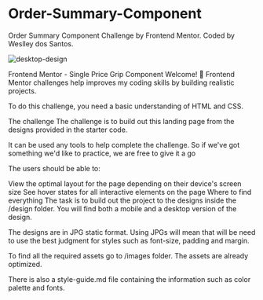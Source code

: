 # Order-Summary-Component
Order Summary Component Challenge by Frontend Mentor. Coded by Weslley dos Santos.

![desktop-design](https://user-images.githubusercontent.com/48526020/141032724-118ed35f-c648-434c-a8ad-5edacca7bbb7.jpg)

Frontend Mentor - Single Price Grip Component
Welcome! 👋
Frontend Mentor challenges help improves my coding skills by building realistic projects.

To do this challenge, you need a basic understanding of HTML and CSS.

The challenge
The challenge is to build out this landing page from the designs provided in the starter code.

It can be used any tools to help complete the challenge. So if we've got something we'd like to practice, we are free to give it a go

The users should be able to:

View the optimal layout for the page depending on their device's screen size
See hover states for all interactive elements on the page
Where to find everything
The task is to build out the project to the designs inside the /design folder. You will find both a mobile and a desktop version of the design.

The designs are in JPG static format. Using JPGs will mean that will be need to use the best judgment for styles such as font-size, padding and margin.

To find all the required assets go to /images folder. The assets are already optimized.

There is also a style-guide.md file containing the information such as color palette and fonts.

